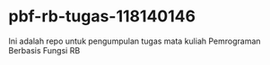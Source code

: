 # pbf-rb-tugas-118140146
Ini adalah repo untuk pengumpulan tugas mata kuliah Pemrograman Berbasis Fungsi RB
